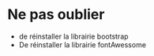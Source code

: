 # Ne pas oublier 
- de réinstaller la librairie bootstrap
- De réinstaller la librairie fontAwessome

